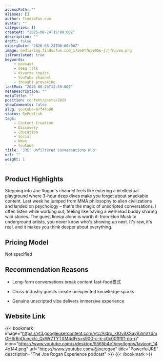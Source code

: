 ```yaml
---
accessPath: ""
aliases: []
author: FindsoFun.com
avatar: ""
categories: []
createAt: "2025-08-24T15:00:00Z"
description: ""
draft: false
expiryDate: "2026-08-24T00:00:00Z"
image: media/img.findsofun.com_1756047659056-jvjfnpvvu.png
isTranslated: true
keywords:
    - podcast
    - deep talk
    - diverse topics
    - YouTube channel
    - thought provoking
lastMod: "2025-08-26T13:59:00Z"
metaDescription: ""
metaTitle: ""
position: content/posts/2025
showComments: false
slug: youtube-07f44598
status: RePublish
tags:
    - Content Creation
    - Discovery
    - Education
    - Social
    - News
    - Youtube
title: 'JRE: Unfiltered Conversations Hub'
url: ""
weight: 1
---
```

## Product Highlights
Stepping into Joe Rogan's channel feels like entering a intellectual playground where 3-hour deep dives make you forget about snackable content. Last week he jumped from MMA philosophy to alien civilizations and landed on psychology – that's the magic of unscripted conversations. I often listen while working out, feeling like having a well-read buddy sharing wild stories. The guest lineup alone is worth it: from Elon Musk to underground artists, you never know who's showing up next. It's raw, it's real, and it makes you think deeper about everything.

## Pricing Model
<!--more-->Not specified

## Recommendation Reasons
- Long-form conversations break content fast-food模式

- Cross-industry guests create unexpected knowledge sparks

- Genuine unscripted vibe delivers immersive experience

## Website Link
{{< bookmark image="https://yt3.googleusercontent.com/ytc/AIdro_kIOv8XSayB3mVzdmGH6r6nOuncclc_QxWr7TYTXM4dFrs=s900-c-k-c0x00ffffff-no-rj" icon="https://www.youtube.com/s/desktop/5565b4e1/img/logos/favicon_144x144.png" url="https://www.youtube.com/@joerogan" title="PowerfulJRE" description="The Joe Rogan Experience podcast" >}}
{{< /bookmark >}}

